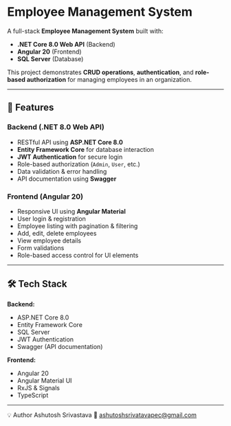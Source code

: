 # Employee Management System

A full-stack **Employee Management System** built with:
- **.NET Core 8.0 Web API** (Backend)
- **Angular 20** (Frontend)
- **SQL Server** (Database)

This project demonstrates **CRUD operations**, **authentication**, and **role-based authorization** for managing employees in an organization.

---

## 📌 Features

### Backend (.NET 8.0 Web API)
- RESTful API using **ASP.NET Core 8.0**
- **Entity Framework Core** for database interaction
- **JWT Authentication** for secure login
- Role-based authorization (`Admin`, `User`, etc.)
- Data validation & error handling
- API documentation using **Swagger**

### Frontend (Angular 20)
- Responsive UI using **Angular Material**
- User login & registration
- Employee listing with pagination & filtering
- Add, edit, delete employees
- View employee details
- Form validations
- Role-based access control for UI elements

---

## 🛠️ Tech Stack

**Backend:**
- ASP.NET Core 8.0
- Entity Framework Core
- SQL Server
- JWT Authentication
- Swagger (API documentation)

**Frontend:**
- Angular 20
- Angular Material UI
- RxJS & Signals
- TypeScript

---
💡 Author
Ashutosh Srivastava
📧 ashutoshsrivatavapec@gmail.com
